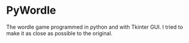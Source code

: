# PyWordle
The wordle game programmed in python and with Tkinter GUI. I tried to make it as close as possible to the original.
